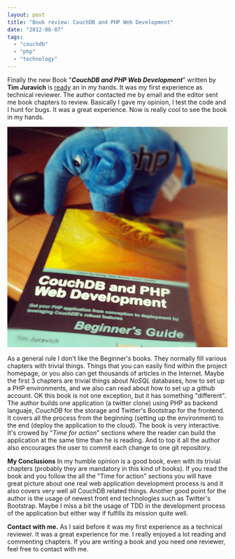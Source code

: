 ```yaml
---
layout: post
title: "Book review: CouchDB and PHP Web Development"
date: "2012-08-07"
tags: 
  - "couchdb"
  - "php"
  - "technology"
---
```


Finally the new Book "_**CouchDB and PHP Web Development**_" written by **Tim Juravich** is [ready](http://www.packtpub.com/couchdb-and-php-web-development-beginners-guide/book) an in my hands. It was my first experience as technical reviewer. The author contacted me by email and the editor sent me book chapters to review. Basically I gave my opinion, I test the code and I hunt for bugs. It was a great experience. Now is really cool to see the book in my hands.

![](/assets/images/book.jpg)

As a general rule I don't like the Beginner's books. They normally fill various chapters with trivial things. Things that you can easily find within the project homepage, or you also can get thousands of articles in the Internet. Maybe the first 3 chapters are trivial things about _NoSQL_ databases, how to set up a PHP environments, and we also can read about how to set up a github account. OK this book is not one exception, but it has something "different". The author builds one application (a twitter clone) using PHP as backend languaje, _CouchDB_ for the storage and Twitter's Bootstrap for the frontend. It covers all the process from the beginning (setting up the environment) to the end (deploy the application to the cloud). The book is very interactive. It's crowed by "_Time for action_" sections where the reader can build the application at the same time than he is reading. And to top it all the author also encourages the user to commit each change to one git repository.

**My Conclusions** In my humble opinion is a good book, even with its trivial chapters (probably they are mandatory in this kind of books). If you read the book and you follow the all the "Time for action" sections you will have great picture about one real web application development process is and it also covers very well all CouchDB related things. Another good point for the author is the usage of newest front end technologies such as Twitter's Bootstrap. Maybe I miss a bit the usage of TDD in the development process of the application but either way if fulfills its mission quite well.

**Contact with me.** As I said before it was my first experience as a technical reviewer. It was a great experience for me. I really enjoyed a lot reading and commenting chapters. If you are writing a book and you need one reviewer, feel free to contact with me.

